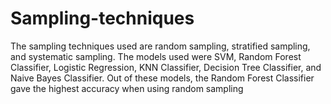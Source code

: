 # Sampling-techniques
The sampling techniques used are random sampling, stratified sampling, and systematic sampling. The models used were SVM, Random Forest Classifier, Logistic Regression, KNN Classifier, Decision Tree Classifier, and Naive Bayes Classifier. Out of these models, the Random Forest Classifier gave the highest accuracy when using random sampling
